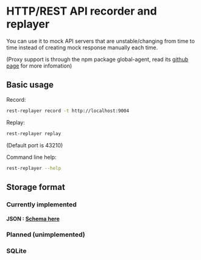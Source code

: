 # HTTP/REST API recorder and replayer

You can use it to mock API servers that are unstable/changing from time to time instead of creating mock response manually each time.

(Proxy support is through the npm package global-agent, read its [github page](https://github.com/gajus/global-agent) for more infomation)

## Basic usage

Record:

```bash
rest-replayer record -t http://localhost:9004
```

Replay:

```bash
rest-replayer replay
```

(Default port is 43210)

Command line help:

```bash
rest-replayer --help
```

## Storage format

### Currently implemented

#### JSON : [Schema here](storer/json_storer.schema.json)

### Planned (unimplemented)

### SQLite
